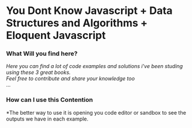 # You Dont Know Javascript + Data Structures and Algorithms + Eloquent Javascript

### What Will you find here?
*Here you can find a lot of code examples and solutions i've been studing using these 3 great books.*
<br/>
*Feel free to contribute and share your knowledge too*
<br/>
...

### How can I use this Contention
*The better way to use it is opening you code editor or sandbox to see the outputs we have in each example.